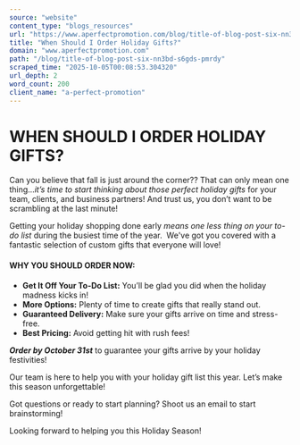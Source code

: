 ```yaml
---
source: "website"
content_type: "blogs_resources"
url: "https://www.aperfectpromotion.com/blog/title-of-blog-post-six-nn3bd-s6gds-pmrdy"
title: "When Should I Order Holiday Gifts?"
domain: "www.aperfectpromotion.com"
path: "/blog/title-of-blog-post-six-nn3bd-s6gds-pmrdy"
scraped_time: "2025-10-05T00:08:53.304320"
url_depth: 2
word_count: 200
client_name: "a-perfect-promotion"
---
```


# WHEN SHOULD I ORDER HOLIDAY GIFTS?

Can you believe that fall is just around the corner?? That can only mean one thing…_it’s time to start thinking about those perfect holiday gifts_ for your team, clients, and business partners! And trust us, you don’t want to be scrambling at the last minute!

Getting your holiday shopping done early _means one less thing on your to-do list_ during the busiest time of the year.  We've got you covered with a fantastic selection of custom gifts that everyone will love!

#### **WHY YOU SHOULD ORDER NOW:**

*   **Get It Off Your To-Do List:** You’ll be glad you did when the holiday madness kicks in!
*   **More Options:** Plenty of time to create gifts that really stand out.
*   **Guaranteed Delivery:** Make sure your gifts arrive on time and stress-free.
*   **Best Pricing:** Avoid getting hit with rush fees!

**_Order by October 31st_** to guarantee your gifts arrive by your holiday festivities!

Our team is here to help you with your holiday gift list this year. Let’s make this season unforgettable!

Got questions or ready to start planning? Shoot us an email to start brainstorming!

Looking forward to helping you this Holiday Season!